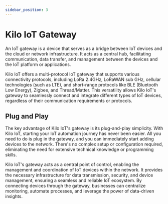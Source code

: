 ```yaml
---
sidebar_position: 3
---
```


# Kilo IoT Gateway

An IoT gateway is a device that serves as a bridge between IoT devices and the cloud or network infrastructure. It acts as a central hub, facilitating communication, data transfer, and management between the devices and the IoT platform or applications.

Kilo IoT offers a multi-protocol IoT gateway that supports various connectivity protocols, including LoRa 2.4GHz, LoRaWAN sub GHz, cellular technologies (such as LTE), and short-range protocols like BLE (Bluetooth Low Energy), Zigbee, and Thread/Matter. This versatility allows Kilo IoT's gateway to seamlessly connect and integrate different types of IoT devices, regardless of their communication requirements or protocols.

## Plug and Play
The key advantage of Kilo IoT's gateway is its plug-and-play simplicity. With Kilo IoT, starting your IoT automation journey has never been easier. All you need to do is plug in the gateway, and you can immediately start adding devices to the network. There's no complex setup or configuration required, eliminating the need for extensive technical knowledge or programming skills.

Kilo IoT's gateway acts as a central point of control, enabling the management and coordination of IoT devices within the network. It provides the necessary infrastructure for data transmission, security, and device management, ensuring a seamless and reliable IoT ecosystem. By connecting devices through the gateway, businesses can centralize monitoring, automate processes, and leverage the power of data-driven insights.
